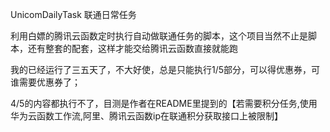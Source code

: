 UnicomDailyTask
联通日常任务

利用白嫖的腾讯云函数定时执行自动做联通任务的脚本，这个项目当然不止是脚本，还有整套的配套，这样才能交给腾讯云函数直接就能跑

我的已经运行了三五天了，不大好使，总是只能执行1/5部分，可以得优惠券，可谁需要优惠券了；

4/5的内容都执行不了，目测是作者在README里提到的【若需要积分任务,使用华为云函数工作流,阿里、腾讯云函数ip在联通积分获取接口上被限制】